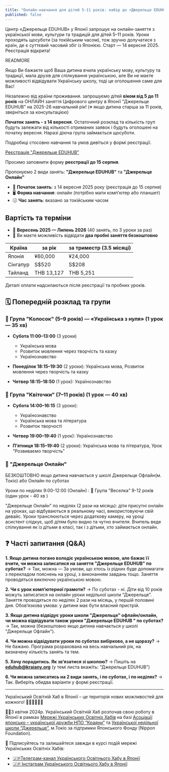```yaml
---
title: "Онлайн-навчання для дітей 5-11 років: набір до «Джерельце EDUHUB» 2025–26"
published: false
---
```


Центр «Джерельце EDUHUB» у Японії запрошує на онлайн-заняття з української мови, культури та традицій для дітей 5–11 років. Уроки проходять щосуботи (за токійським часом), тож зручно долучатися з країн, де є суттєвий часовий збіг із Японією. Старт — 14 вересня 2025. Реєстрація відкрита!

READMORE

Якщо Ви бажаєте щоб Ваша дитина вчила українську мову, культуру та традиції, мала друзів для спілкування українською, але Ви не маєте можливості відвідувати Українську школу, тоді це оголошення саме для Вас!

Незалежно від країни проживання. запрошуємо дітей **віком від 5 до 11 років** на ОНЛАЙН заняття Цифрового центру в Японії "Джерельце EDUHUB" на 2025-26 навчальний рік!
(※ якщо дитина старша за 11 років, зверніться за консультацією)

**Початок занять - з 14 вересня**. Остаточний розклад та кількість груп будуть залежати від кількості отриманих заявок і будуть оголошені на початку вересня. Наразі діюча група займається щосуботи.

Подробиці стосовно навчання та умов дивіться у формі реєстрації.

<a href="https://forms.gle/azJBTcgP6mCe9miy7" class="btn btn-primary btn-success btn-lg" target="_blank">Реєстрація "Джерельце EDUHUB"</a>

Просимо заповнити форму **реєстрації до 15 серпня**.

Пропонуємо 2 види занять: **"Джерельце EDUHUB"** та **"Джерельце Онлайн"**

- 📅 **Початок занять**: з 14 вересня 2025 року (реєстрація до 15 серпня)
- 🖥️ **Форма навчання**: онлайн (потрібно мати компʼютер або планшет)
- 🕜 **Час занять**: вказано за токійським часом

## Вартість та терміни

- 📆 **Вересень 2025 — Липень 2026** (40 занять, по 3 уроки за раз)
- 🎁 Ви маєте можливість відвідати **два пробні заняття безкоштовно**

| Країна    | за рік         | за триместр (3.5 місяці) |
|-----------|-------------|-----------------------|
| Японія    | ¥60,000     | ¥24,000               |
| Сінгапур  | S$520       | S$208                 |
| Тайланд   | THB 13,127  | THB 5,251             |

Деталі оплати надсилаються після реєстрації та пробних уроків.

## 🗓️ Попередній розклад та групи

### 🌾 Група "Колосок" (5–9 років) — «Українська з нуля» (1 урок — 35 хв)

- **Субота 11:00–13:00** (3 уроки)
  - Українська мова
  - Розвиток мовлення через творчість та казку
  - Українознавство

- **Понеділок 18:15–19:30** (2 уроки): Українська мова, Розвиток мовлення через творчість та казку
- **Четвер 18:15–18:50** (1 урок): Українознавство

### 🌺 Група "Квіточки" (7–11 років) (1 урок — 40 хв)

- **Субота 14:00–16:15** (3 уроки):
  - Українознавство
  - Українська мова та література
  - Розвиток творчості

- **Четвер 19:00–19:40** (1 урок): Українознавство
- **Пʼятниця 18:15–19:40** (2 уроки): Українська мова та література, Урок ”Розвиваємо творчість”

### 🌈 "Джерельце Онлайн"

БЕЗКОШТОВНО якщо дитина навчається у школі Джерельце Офлайн(м. Токіо) або Онлайн по суботах

Уроки по неділях 9:00-12:00 (Онлайн) : 🌈 Група "Веселка"  9-12 років (один урок - 40 хв )

"Джерельце Онлайн" по неділях (2 рази на місяць): діти присутні онлайн на уроках, що відбуваються в реальному часі, використовуючи свій девайс. Уроки транслюються через додаткову камеру, на уроці асистент слідкує, щоб дітям було видно та чутно вчителя. Вчитель веде спілкування як із дітьми в класі, так і з дітьми, хто займається онлайн.

## ❓ Часті запитання (Q&A)

**1. Якщо дитина погано володіє українською мовою, але бажає її вчити, чи можна записатися на заняття "Джерельце EDUHUB" по суботах?**
→ Так, можна — За умови, що хтось із рідних буде допомагати з перекладом пояснень на уроці, з виконанням завдань тощо. Заняття проводяться виключно українською мовою.

**2. Чи є урок компʼютерної грамоти?**
→ По суботах - ні. Діти від 10 років можуть записатися на онлайн уроки недільної школи “Джерельце”. Заняття проводяться по неділях 2 рази на місяць, у першій половині дня. Обовʼязкова умова: у дитини має бути власний пристрій.

**3. Якщо дитина відвідує уроки школи "Джерельце" офлайн/онлайн, чи можна відвідувати також уроки "Джерельце EDUHUB " по суботах?**
→ Так, можна (безкоштовно якщо дитина навчається у школі "Джерельце Офлайн").

**4. Чи можна відвідувати уроки по суботах вибірково, а не щоразу?**
→ Не бажано. Програма розрахована на весь навчальний рік, на визначену кількість занять та тем.

**5. Хочу порадитись. Як звʼязатися зі школою?**
→ Пишіть на **eduhub@kraiany.org** (у темі листа вкажіть: “Джерельце EDUHUB”)

**6. Чи можна записатись на 2 види занять, і по суботах, і по неділях?**
→ Так. Виберіть обидва варіанти у формі реєстрації.

---

Український Освітній Хаб в Японії – це територія нових можливостей для кожного! 🫶🏼🇺🇦🇯🇵

🔹🔸З квітня 2024р. Український Освітній Хаб розпочав свою роботу в Японії в рамках [Мережі Українських Освітніх Хабів](https://eduhub.org.ua/ ) на базі [Асоціації японсько – української дружби НПО “Краяни”](https://www.kraiany.org/uk/) та [Української недільної школи “Джерельце”](https://dzherelce.github.io/), м.Токіо за підтримки Японського Фонду (Nippon Foundation).

📣 Підписуйтесь та залишайтеся завжди в курсі подій мережі Українських Освітніх Хабів:

* [🇯🇵Телеграм-канал Українського Освітнього Хабу в Японії](https://t.me/japanhubua)
* [🇯🇵 Інстаграм Українського Освітнього Хабу в Японії](https://www.instagram.com/eduhub_in_japan/)
